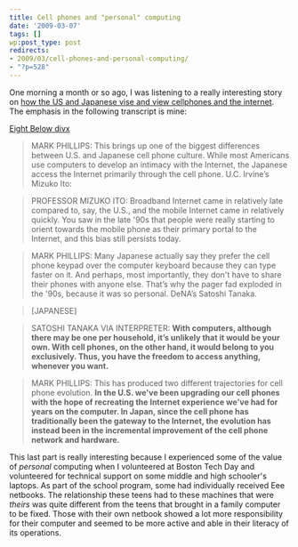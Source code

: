 ```yaml
---
title: Cell phones and "personal" computing
date: '2009-03-07'
tags: []
wp:post_type: post
redirects:
- 2009/03/cell-phones-and-personal-computing/
- "?p=528"
---
```


One morning a month or so ago, I was listening to a really interesting story on [how the US and Japanese vise and view cellphones and the internet](://www.onthemedia.org/transcripts/2009/01/30/07). The emphasis in the following transcript is mine:

[Eight Below divx](http://utero.pe/?eight_below)

> MARK PHILLIPS: This brings up one of the biggest differences between U.S. and Japanese cell phone culture. While most Americans use computers to develop an intimacy with the Internet, the Japanese access the Internet primarily through the cell phone. U.C. Irvine’s Mizuko Ito:

>

> PROFESSOR MIZUKO ITO: Broadband Internet came in relatively late compared to, say, the U.S., and the mobile Internet came in relatively quickly. You saw in the late '90s that people were really starting to orient towards the mobile phone as their primary portal to the Internet, and this bias still persists today.

>

> MARK PHILLIPS: Many Japanese actually say they prefer the cell phone keypad over the computer keyboard because they can type faster on it. And perhaps, most importantly, they don't have to share their phones with anyone else. That’s why the pager fad exploded in the '90s, because it was so personal. DeNA’s Satoshi Tanaka.

>

> [JAPANESE]

>

> SATOSHI TANAKA VIA INTERPRETER: **With computers, although there may be one per household, it’s unlikely that it would be your own. With cell phones, on the other hand, it would belong to you exclusively. Thus, you have the freedom to access anything, whenever you want.**

>

> MARK PHILLIPS: This has produced two different trajectories for cell phone evolution. **In the U.S. we've been upgrading our cell phones with the hope of recreating the Internet experience we've had for years on the computer. In Japan, since the cell phone has traditionally been the gateway to the Internet, the evolution has instead been in the incremental improvement of the cell phone network and hardware.**

This last part is really interesting because I experienced some of the value of _personal_ computing when I volunteered at Boston Tech Day and volunteered for technical support on some middle and high schooler's laptops. As part of the school program, some had individually received Eee netbooks. The relationship these teens had to these machines that were _theirs_ was quite different from the teens that brought in a family computer to be fixed. Those with their own netbook showed a lot more responsibility for their computer and seemed to be more active and able in their literacy of its operations.
